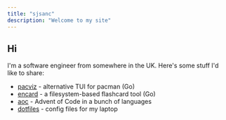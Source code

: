 ```yaml
---
title: "sjsanc"
description: "Welcome to my site"
---
```


## Hi

I'm a software engineer from somewhere in the UK.
Here's some stuff I'd like to share:

- [pacviz](github.com/sjsanc/pacviz) - alternative TUI for pacman (Go)
- [encard](github.com/sjsanc/encard) - a filesystem-based flashcard tool (Go)
- [aoc](github.com/sjsanc/advent-of-code) - Advent of Code in a bunch of languages
- [dotfiles](github.com/sjsanc/dotfiles) - config files for my laptop